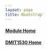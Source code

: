```yaml
---
layout: page
title: Bootstrap
---
```

<style>
    .css-class{
        color: firebrick;
        font-weight: bold;
    }
    .html-class{
        color: blue;
        font-weight: bold;
    }
</style>

#### [Module Home](../)
#### [DMIT1530 Home](../../)